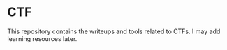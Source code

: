 # CTF

This repository contains the writeups and tools related to CTFs. I may add learning resources later.
